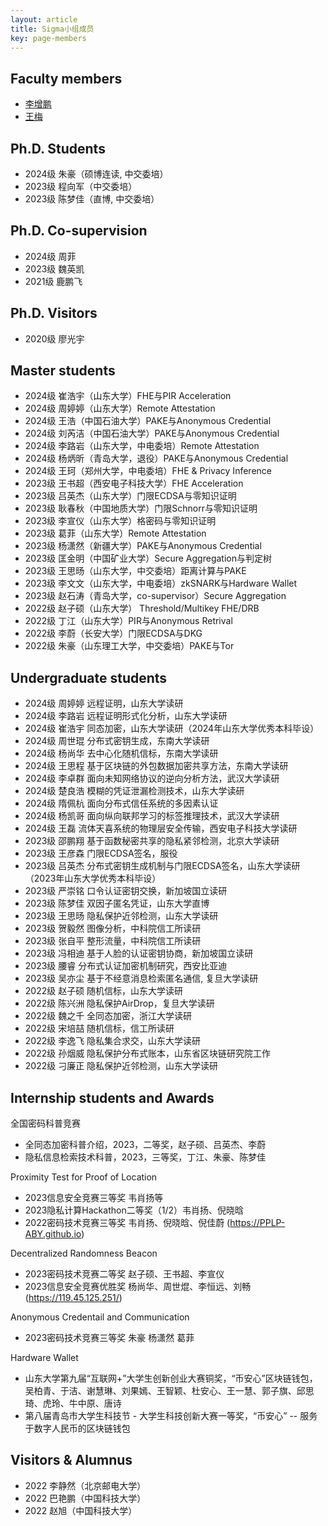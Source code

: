 ```yaml
---
layout: article
title: Sigma小组成员
key: page-members
---
```



## Faculty members

- [李增鹏](https://faculty.sdu.edu.cn/lizengpeng/zh_CN/index.htm)
- [王梅](https://faculty.sdu.edu.cn/wangmei12345/zh_CN/index.htm)


## Ph.D. Students

- 2024级 朱豪（硕博连读, 中交委培）
- 2023级 程向军（中交委培）
- 2023级 陈梦佳（直博, 中交委培）
  
## Ph.D. Co-supervision

- 2024级 周菲
- 2023级 魏英凯
- 2021级 鹿鹏飞
  
## Ph.D. Visitors

- 2020级 廖光宇
  
## Master students

- 2024级 崔浩宇（山东大学）FHE与PIR Acceleration
- 2024级 周婷婷（山东大学）Remote Attestation
- 2024级 王浩（中国石油大学）PAKE与Anonymous Credential
- 2024级 刘芮洁（中国石油大学）PAKE与Anonymous Credential
- 2024级 李路岩（山东大学，中电委培）Remote Attestation
- 2024级 杨炳昕（青岛大学，退役）PAKE与Anonymous Credential
- 2024级 王珂（郑州大学，中电委培）FHE & Privacy Inference
- 2023级 王书超（西安电子科技大学）FHE Acceleration
- 2023级 吕英杰（山东大学）门限ECDSA与零知识证明
- 2023级 耿春秋（中国地质大学）门限Schnorr与零知识证明
- 2023级 李宣仪（山东大学）格密码与零知识证明
- 2023级 葛菲（山东大学）Remote Attestation
- 2023级 杨潇然（新疆大学）PAKE与Anonymous Credential
- 2023级 匡金明（中国矿业大学）Secure Aggregation与判定树
- 2023级 王思旸（山东大学，中交委培）距离计算与PAKE
- 2023级 李文文（山东大学，中电委培）zkSNARK与Hardware Wallet
- 2023级 赵石涛（青岛大学，co-supervisor）Secure Aggregation
- 2022级 赵子硕（山东大学） Threshold/Multikey FHE/DRB
- 2022级 丁江（山东大学）PIR与Anonymous Retrival
- 2022级 李蔚（长安大学）门限ECDSA与DKG
- 2022级 朱豪（山东理工大学，中交委培）PAKE与Tor

## Undergraduate students
- 2024级 周婷婷 远程证明，山东大学读研
- 2024级 李路岩 远程证明形式化分析，山东大学读研
- 2024级 崔浩宇 同态加密，山东大学读研（2024年山东大学优秀本科毕设）
- 2024级 周世琨 分布式密钥生成，东南大学读研
- 2024级 杨尚华 去中心化随机信标，东南大学读研
- 2024级 王思程 基于区块链的外包数据加密共享方法，东南大学读研
- 2024级 李卓群 面向未知网络协议的逆向分析方法，武汉大学读研
- 2024级 楚良浩 模糊的凭证泄漏检测技术，山东大学读研
- 2024级 隋佩杭 面向分布式信任系统的多因素认证
- 2024级 杨凯哥 面向纵向联邦学习的标签推理技术，武汉大学读研
- 2024级 王磊 流体天喜系统的物理层安全传输，西安电子科技大学读研
- 2023级 邵鹏翔 基于函数秘密共享的隐私紧邻检测，北京大学读研
- 2023级 王彦森 门限ECDSA签名，服役
- 2023级 吕英杰 分布式密钥生成机制与门限ECDSA签名，山东大学读研（2023年山东大学优秀本科毕设）
- 2023级 严崇铭 口令认证密钥交换，新加坡国立读研
- 2023级 陈梦佳 双因子匿名凭证，山东大学直博
- 2023级 王思旸 隐私保护近邻检测，山东大学读研
- 2023级 贺毅然 图像分析，中科院信工所读研
- 2023级 张自平 整形流量，中科院信工所读研
- 2023级 冯相迪 基于人脸的认证密钥协商，新加坡国立读研
- 2023级 腰睿 分布式认证加密机制研究，西安比亚迪
- 2023级 吴亦尘 基于不经意消息检索匿名通信, 复旦大学读研
- 2022级 赵子硕 随机信标，山东大学读研
- 2022级 陈兴洲 隐私保护AirDrop，复旦大学读研
- 2022级 魏之千 全同态加密，浙江大学读研
- 2022级 宋培喆 随机信标，信工所读研
- 2022级 李逸飞 隐私集合求交，山东大学读研
- 2022级 孙烟威 隐私保护分布式账本，山东省区块链研究院工作
- 2022级 刁廉正 隐私保护近邻检测，山东大学读研

## Internship students and Awards

全国密码科普竞赛
- 全同态加密科普介绍，2023，二等奖，赵子硕、吕英杰、李蔚
- 隐私信息检索技术科普，2023，三等奖，丁江、朱豪、陈梦佳

Proximity Test for Proof of Location
- 2023信息安全竞赛三等奖 韦肖扬等 
- 2023隐私计算Hackathon二等奖（1/2）韦肖扬、倪晓晗
- 2022密码技术竞赛三等奖 韦肖扬、倪晓晗、倪佳蔚 (https://PPLP-ABY.github.io)
  
Decentralized Randomness Beacon
- 2023密码技术竞赛二等奖 赵子硕、王书超、李宣仪
- 2023信息安全竞赛优胜奖 杨尚华、周世焜、李恒远、刘畅 (https://119.45.125.251/)

Anonymous Credentail and Communication
- 2023密码技术竞赛三等奖 朱豪 杨潇然 葛菲 

Hardware Wallet
- 山东大学第九届“互联网+”大学生创新创业大赛铜奖，“币安心”区块链钱包，吴柏青、于洁、谢慧琳、刘果嫣、王智颖、杜安心、王一慧、郭子旗、邱思琦、虎玲、牛中原、唐诗
- 第八届青岛市大学生科技节 - 大学生科技创新大赛一等奖，“币安心” -- 服务于数字人民币的区块链钱包

## Visitors & Alumnus
- 2022 李静然（北京邮电大学） 
- 2022 巴艳鹏（中国科技大学） 
- 2022 赵旭（中国科技大学） 
